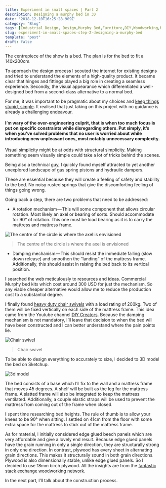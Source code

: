 ```yaml
---
title: Experiment in small spaces | Part 2
description: Designing a murphy bed in 3D
date: '2018-12-10T16:25:28.909Z'
category: "Blog"
tags: [Industrial Design, Design,Murphy Bed,Furniture,DIY,Woodworking,Makers,3D Modeling]
slug: experiment-in-small-spaces-step-2-designing-a-murphy-bed
template: "post"
draft: false
---
```


The centrepiece of the show is a bed. The plan is for the bed to fit a 140x200cm.

To approach the design process I scouted the internet for existing designs and tried to understand the elements of a high-quality product. It became clear that hinges and fittings played a big role in creating a seamless experience. Secondly, the visual appearance which differentiated a well-designed bed from a second-class alternative to a normal bed.

For me, it was important to be pragmatic about my choices and [keep things stupid, simple](https://en.wikipedia.org/wiki/KISS_principle). It realised that just taking on this project with no guidance is already a challenging endeavour.

#### I’m wary of the over-engineering culprit, that is when too much focus is put on specific constraints while disregarding others. Put simply, it’s when you’ve solved problems that no user is worried about while introducing new unpleasant ones, most notably unnecessary complexity.

Visual simplicity might be at odds with structural simplicity. Making something seem visually simple could take a lot of tricks behind the scenes.

Being also a technical guy, I quickly found myself attracted to yet another unexplored landscape of gas spring pistons and hydraulic dampers.

These are essential because they will create a feeling of safety and stability to the bed. No noisy rusted springs that give the discomforting feeling of things going wrong.

Going back a step, there are two problems that need to be addressed:

*   A rotation mechanism — This will some component that allows circular rotation. Most likely an axel or bearing of sorts. Should accommodate for 90° of rotation. This one must be load bearing as it is to carry the mattress and mattress frame.

![The centre of the circle is where the axel is envisioned](/media/1__XrEsJMUXNkKr3uio4TMBhg.png)
> The centre of the circle is where the axel is envisioned

*   Damping mechanism — This should resist the immediate falling (slow down release) and smoothen the “landing” of the mattress frame. Additionally, this should assist in raising the bed back to its vertical position.

I searched the web meticulously to resources and ideas. Commercial Murphy bed kits which cost around 300 USD for just the mechanism. So any viable cheaper alternative would allow me to reduce the production cost to a substantial degree.

I finally found [heavy duty chair swivels](https://www.amazon.de/gp/product/B00TF7TLWC/ref=oh_aui_detailpage_o01_s00?ie=UTF8&psc=1) with a load rating of 200kg. Two of them will be fixed vertically on each side of the mattress frame. This idea came from the Youtube channel [DIY Creators](https://www.youtube.com/watch?v=Y6T1xPC-Iek). Because the damping mechanism is not mandatory, I’ll leave that decision to when the bed will have been constructed and I can better understand where the pain points lie.

![Chair swivel](/media/1__9VKCWJT7pTduD1hL7W2mJw.jpeg)
> Chair swivel

To be able to design everything to accurately to size, I decided to 3D model the bed on Sketchup.

![3d model](/media/1__7NLvtNaRjgU567UssR3tqA.jpeg)

The bed consists of a base which I’ll fix to the wall and a mattress frame that moves 45 degrees. A shelf will be built as the leg for the mattress frame. A slatted frame will also be integrated to keep the mattress ventilated. Additionally, a couple elastic straps will be used to prevent the mattress from coming out of the frame when closed.

I spent time researching bed heights. The rule of thumb is to allow your knees to be 90° when sitting. I settled on 41cm from the floor with some extra space for the mattress to stick out of the mattress frame.

As for material, I initially considered edge glued beech panels which are very affordable and give a lovely end result. Because edge glued panels have the grain running in only a single direction, they are structurally strong in only one direction. In contrast, plywood has every sheet in alternating grain directions. This makes it structurally sound in both grain directions. Plywood is also dimensionally stable, unlike edge glued panels. So I decided to use 18mm birch plywood. All the insights are from the [fantastic stack exchange woodworking network](https://woodworking.stackexchange.com/questions/7744/edge-glued-panels-vs-plywood-for-furniture/).

In the next part, I’ll talk about the construction process.